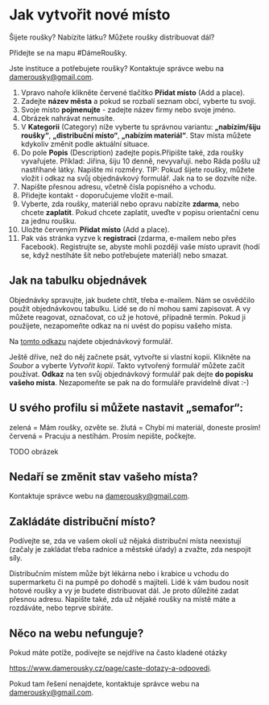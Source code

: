 # Jak vytvořit nové místo
Šijete roušky? Nabízíte látku? Můžete roušky distribuovat dál?

Přidejte se na mapu #DámeRoušky.

Jste instituce a potřebujete roušky? Kontaktuje správce webu na [damerousky@gmail.com](mailto:damerousky@gmail.com).

1. Vpravo nahoře klikněte červené tlačítko **Přidat místo** (Add a place).
1. Zadejte **název města** a pokud se rozbalí seznam obcí, vyberte tu svoji.
1. Svoje místo **pojmenujte** - zadejte název firmy nebo svoje jméno.
1. Obrázek nahrávat nemusíte.
1. V **Kategorii** (Category) níže vyberte tu správnou variantu: **„nabízím/šiju roušky“**, **„distribuční místo“**, **„nabízím materiál“**. Stav místa můžete kdykoliv změnit podle aktuální situace.
1. Do pole **Popis** (Description) zadejte popis.Připište také, zda roušky vyvařujete. Příklad: Jiřina, šiju 10 denně, nevyvařuji. nebo Ráda pošlu už nastříhané látky. Napište mi rozměry. TIP: Pokud šijete roušky, můžete vložit i odkaz na svůj objednávkový formulář. Jak na to se dozvíte níže.
1. Napište přesnou adresu, včetně čísla popisného a vchodu.
1. Přidejte kontakt - doporučujeme vložit e-mail.
1. Vyberte, zda roušky, materiál nebo opravu nabízíte **zdarma**, nebo chcete **zaplatit**. Pokud chcete zaplatit, uveďte v popisu orientační cenu za jednu roušku.
1. Uložte červeným **Přidat místo** (Add a place).
1. Pak vás stránka vyzve k **registraci** (zdarma, e-mailem nebo přes Facebook). Registrujte se, abyste mohli později vaše místo upravit (hodí se, když nestíháte šít nebo potřebujete materiál) nebo smazat.

## Jak na tabulku objednávek

Objednávky spravujte, jak budete chtít, třeba e-mailem. Nám se osvědčilo použít objednávkovou tabulku. Lidé se do ní mohou sami zapisovat. A vy můžete reagovat, označovat, co už je hotové, případně termín. Pokud ji použijete, nezapomeňte odkaz na ni uvést do popisu vašeho místa. 

Na [tomto odkazu](https://docs.google.com/spreadsheets/d/1w6YsVZd8Xq7XFZ6a11Xe2Tyk1199KwZUCfrZaCpDdN8/edit#gid=0) najdete objednávkový formulář.

Ještě dříve, než do něj začnete psát, vytvořte si vlastní kopii. Klikněte na *Soubor* a vyberte *Vytvořit kopii*.
Takto vytvořený formulář můžete začít používat. **Odkaz** na ten svůj objednávkový formulář pak dejte
**do popisku vašeho místa**. Nezapomeňte se pak na do formuláře pravidelně dívat :-)

## U svého profilu si můžete nastavit „semafor“:

zelená = Mám roušky, ozvěte se.
žlutá = Chybí mi materiál, doneste prosím!
červená = Pracuju a nestíhám. Prosím nepište, počkejte.

TODO obrázek

## Nedaří se změnit stav vašeho místa?

Kontaktuje správce webu na [damerousky@gmail.com](mailto:damerousky@gmail.com).

## Zakládáte distribuční místo?

Podívejte se, zda ve vašem okolí už nějaká distribuční místa neexistují (začaly je zakládat třeba radnice a městské úřady) a zvažte, zda nespojit síly.

Distribučním místem může být lékárna nebo i krabice u vchodu do supermarketu či na pumpě po dohodě s majiteli. Lidé k vám budou nosit hotové roušky a vy je budete distribuovat dál. Je proto důležité zadat přesnou adresu. Napište také, zda už nějaké roušky na místě máte a rozdáváte, nebo teprve sbíráte.

## Něco na webu nefunguje?

Pokud máte potíže, podívejte se nejdříve na často kladené otázky

https://www.damerousky.cz/page/caste-dotazy-a-odpovedi. 

Pokud tam řešení nenajdete, kontaktuje správce webu na [damerousky@gmail.com](mailto:damerousky@gmail.com).